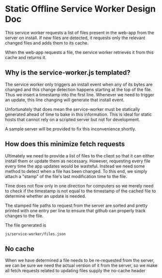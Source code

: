 # Static Offline Service Worker Design Doc

This service worker requests a list of files present
in the web-app from the server on install. If
new files are detected, it requests only the relevant
changed files and adds them to its cache.

When the web-app requests a file, the service worker
retrieves it from this cache and returns it.

## Why is the service-worker.js templated?

The service worker only triggers an install event when
any of its bytes are changed and this change detection
happens starting at the top of the file. Thus
we insert a timestamp into the first line. Whenever
we need to trigger an update, this line changing
will generate that install event.

Unfortunately that does mean the service-worker
must be statically generated ahead of time to bake in
this information. This is ideal for static hosts
that cannot rely on a scripted server but not
for development.

A sample server will be provided to fix this
inconvenience shortly.

## How does this minimize fetch requests

Ultimately we need to provide a list of files to the client
so that it can either install them or update them as necessary.
However, requesting every file every time the app updates
would be wasteful. Instead we need some method to detect
when a file has been changed. To this end, we simply
attach a "stamp" of the file's last modification time
to the file.

Time does not flow only in one direction for computers
so we merely need to check if the timestamp is not equal
to the timestamp of the cached file to determine whether an
update is needed.

The stamped file paths to request from the server are
sorted and pretty printed with one entry per line
to ensure that github can properly track changes to the file.

The file generated is

    js/service-worker/files.json

## No cache

When we have determined a file needs to be re-requested
from the server, we can be sure we need the actual
version of it from the server, so we make all fetch
requests related to updating files supply the no-cache
header

